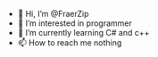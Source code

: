 - 👋 Hi, I’m @FraerZip
- 👀 I’m interested in programmer
- 🌱 I’m currently learning C# and c++
- 📫 How to reach me nothing

<!---
FraerZip/FraerZip is a ✨ special ✨ repository because its `README.md` (this file) appears on your GitHub profile.
You can click the Preview link to take a look at your changes.
--->
